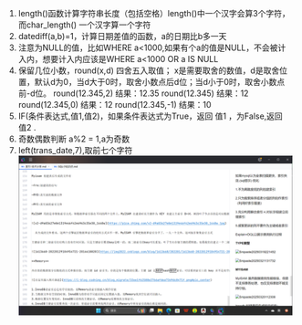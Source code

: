 1. length()函数计算字符串长度（包括空格）length()中一个汉字会算3个字符，而char_length() 一个汉字算一个字符
2. datediff(a,b)=1，计算日期差值的函数，a的日期比b多一天
3. 注意为NULL的值，比如WHERE a<1000,如果有个a的值是NULL，不会被计入内，想要计入内应该是WHERE a<1000 OR a IS NULL
4. 保留几位小数，round(x,d) 四舍五入取值；
   x是需要取舍的数值，d是取舍位置，默认d为0，当d大于0时，取舍小数点后d位；当d小于0时，取舍小数点前-d位。
   round(12.345,2) 结果：12.35
   round(12.345) 结果：12
   round(12.345,0) 结果：12
   round(12.345,-1) 结果：10
5. IF(条件表达式,值1,值2)，如果条件表达式为True，返回 值1 ，为False,返回 值2 .
6. 奇数偶数判断 a%2 = 1,a为奇数
7. left(trans_date,7),取前七个字符  
   ![image1](https://github.com/TOMCAT2025/qingfeng/blob/main/photo/sl/photo/1.png)
